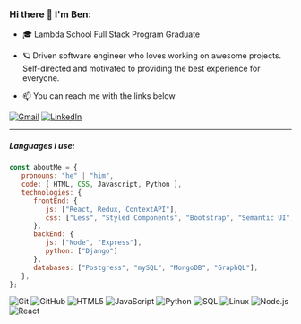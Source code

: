 ### Hi there 👋 I'm Ben:

- 🎓 Lambda School Full Stack Program Graduate
- 🪐 Driven software engineer who loves working on awesome projects. Self-directed and motivated to providing the best experience for everyone.

- :mailbox: You can reach me with the links below

[![Gmail](https://img.shields.io/badge/-GMAIL-D14836?style=for-the-badge&logo=gmail&logoColor=white)](mailto:benjaminjohnlopez@gmail.com)
[![LinkedIn](https://img.shields.io/badge/-LINKEDIN-0077B5?style=for-the-badge&logo=linkedin&logoColor=white)](https://www.linkedin.com/in/benjaminjohnlopez)

---------------------------------------------------------------------------------------------------------------------------------------------------------------------------------

##### Languages I use:

```javascript
const aboutMe = {
   pronouns: "he" | "him",
   code: [ HTML, CSS, Javascript, Python ],
   technologies: {
      frontEnd: {
         js: ["React, Redux, ContextAPI"],
         css: ["Less", "Styled Components", "Bootstrap", "Semantic UI", "AntD", "Tailwind"]
      },
      backEnd: {
         js: ["Node", "Express"],
         python: ["Django"]
      },
      databases: ["Postgress", "mySQL", "MongoDB", "GraphQL"],
   },
};
```
![Git](https://img.shields.io/badge/-Git-222222?style=flat&logo=git&logoColor=F05032)
![GitHub](https://img.shields.io/badge/-GitHub-222222?style=flat&logo=github&logoColor=181717)
![HTML5](https://img.shields.io/badge/-HTML5-000000?style=flat&logo=html5)
![JavaScript](https://img.shields.io/badge/-JavaScript-000000?style=flat&logo=javascript)
![Python](https://img.shields.io/badge/-Python-000000?style=flat&logo=python)
![SQL](https://img.shields.io/badge/-SQL-000000?style=flat&logo=postgresql)
![Linux](https://img.shields.io/badge/-Linux-222222?style=flat&logo=linux&logoColor=FCC624)
![Node.js](https://img.shields.io/badge/-Node.js-222222?style=flat&logo=node.js&logoColor=339933)
![React](https://img.shields.io/badge/-React-222222?style=flat&logo=React&logoColor=61DAFB)

